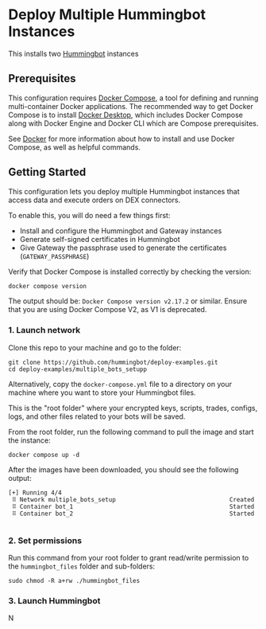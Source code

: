 # Deploy Multiple Hummingbot Instances

This installs two [Hummingbot](https://github.com/hummingbot/hummingbot) instances

## Prerequisites

This configuration requires [Docker Compose](https://docs.docker.com/compose/), a tool for defining and running multi-container Docker applications. The recommended way to get Docker Compose is to install [Docker Desktop](https://www.docker.com/products/docker-desktop/), which includes Docker Compose along with Docker Engine and Docker CLI which are Compose prerequisites.

See [Docker](../DOCKER.md) for more information about how to install and use Docker Compose, as well as helpful commands.

## Getting Started

This configuration lets you deploy multiple Hummingbot instances that access data and execute orders on DEX connectors.

To enable this, you will do need a few things first:
- Install and configure the Hummingbot and Gateway instances
- Generate self-signed certificates in Hummingbot
- Give Gateway the passphrase used to generate the certificates (`GATEWAY_PASSPHRASE`)

Verify that Docker Compose is installed correctly by checking the version:

```bash
docker compose version
```

The output should be: `Docker Compose version v2.17.2` or similar. Ensure that you are using Docker Compose V2, as V1 is deprecated.


### 1. Launch network

Clone this repo to your machine and go to the folder:
```
git clone https://github.com/hummingbot/deploy-examples.git
cd deploy-examples/multiple_bots_setupp
```

Alternatively, copy the `docker-compose.yml` file to a directory on your machine where you want to store your Hummingbot files. 

This is the "root folder" where your encrypted keys, scripts, trades, configs, logs, and other files related to your bots will be saved.

From the root folder, run the following command to pull the image and start the instance:
```
docker compose up -d
```

After the images have been downloaded, you should see the following output:
```
[+] Running 4/4
 ⠿ Network multiple_bots_setup                                Created
 ⠿ Container bot_1                                            Started
 ⠿ Container bot_2                                            Started
 
```

### 2. Set permissions

Run this command from your root folder to grant read/write permission to the `hummingbot_files` folder and sub-folders:
```
sudo chmod -R a+rw ./hummingbot_files
```

### 3. Launch Hummingbot

N